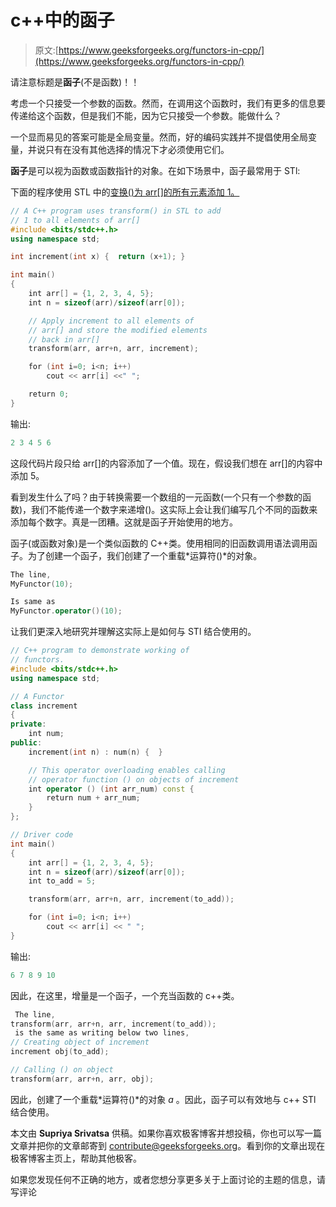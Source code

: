 # c++中的函子

> 原文:[https://www.geeksforgeeks.org/functors-in-cpp/](https://www.geeksforgeeks.org/functors-in-cpp/)

请注意标题是**函子**(不是函数)！！

考虑一个只接受一个参数的函数。然而，在调用这个函数时，我们有更多的信息要传递给这个函数，但是我们不能，因为它只接受一个参数。能做什么？

一个显而易见的答案可能是全局变量。然而，好的编码实践并不提倡使用全局变量，并说只有在没有其他选择的情况下才必须使用它们。

**函子**是可以视为函数或函数指针的对象。在如下场景中，函子最常用于 STl:

下面的程序使用 STL 中的[变换()为 arr[]的所有元素添加 1。](https://www.geeksforgeeks.org/transform-c-stl-perform-operation-elements/)

```cpp
// A C++ program uses transform() in STL to add 
// 1 to all elements of arr[]
#include <bits/stdc++.h>
using namespace std;

int increment(int x) {  return (x+1); }

int main()
{
    int arr[] = {1, 2, 3, 4, 5};
    int n = sizeof(arr)/sizeof(arr[0]);

    // Apply increment to all elements of
    // arr[] and store the modified elements
    // back in arr[]
    transform(arr, arr+n, arr, increment);

    for (int i=0; i<n; i++)
        cout << arr[i] <<" ";

    return 0;
}
```

输出:

```cpp
2 3 4 5 6
```

这段代码片段只给 arr[]的内容添加了一个值。现在，假设我们想在 arr[]的内容中添加 5。

看到发生什么了吗？由于转换需要一个数组的一元函数(一个只有一个参数的函数)，我们不能传递一个数字来递增()。这实际上会让我们编写几个不同的函数来添加每个数字。真是一团糟。这就是函子开始使用的地方。

函子(或函数对象)是一个类似函数的 C++类。使用相同的旧函数调用语法调用函子。为了创建一个函子，我们创建了一个重载*运算符()*的对象。

```cpp
The line,
MyFunctor(10);

Is same as
MyFunctor.operator()(10);
```

让我们更深入地研究并理解这实际上是如何与 STl 结合使用的。

```cpp
// C++ program to demonstrate working of
// functors.
#include <bits/stdc++.h>
using namespace std;

// A Functor
class increment
{
private:
    int num;
public:
    increment(int n) : num(n) {  }

    // This operator overloading enables calling
    // operator function () on objects of increment
    int operator () (int arr_num) const {
        return num + arr_num;
    }
};

// Driver code
int main()
{
    int arr[] = {1, 2, 3, 4, 5};
    int n = sizeof(arr)/sizeof(arr[0]);
    int to_add = 5;

    transform(arr, arr+n, arr, increment(to_add));

    for (int i=0; i<n; i++)
        cout << arr[i] << " ";
}
```

输出:

```cpp
6 7 8 9 10
```

因此，在这里，增量是一个函子，一个充当函数的 c++类。

```cpp
 The line,
transform(arr, arr+n, arr, increment(to_add));
 is the same as writing below two lines,
// Creating object of increment
increment obj(to_add); 

// Calling () on object
transform(arr, arr+n, arr, obj); 

```

因此，创建了一个重载*运算符()*的对象 *a* 。因此，函子可以有效地与 c++ STl 结合使用。

本文由 **Supriya Srivatsa** 供稿。如果你喜欢极客博客并想投稿，你也可以写一篇文章并把你的文章邮寄到 contribute@geeksforgeeks.org。看到你的文章出现在极客博客主页上，帮助其他极客。

如果您发现任何不正确的地方，或者您想分享更多关于上面讨论的主题的信息，请写评论